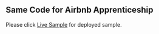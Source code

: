 ## Same Code for Airbnb Apprenticeship

Please click [Live Sample](https://code-sample-airbnb.herokuapp.com/) for deployed sample.
